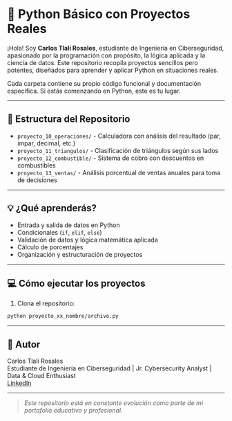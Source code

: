 # 🐍 Python Básico con Proyectos Reales

¡Hola! Soy **Carlos Tlali Rosales**, estudiante de Ingeniería en Ciberseguridad, apasionado por la programación con propósito, la lógica aplicada y la ciencia de datos. Este repositorio recopila proyectos sencillos pero potentes, diseñados para aprender y aplicar Python en situaciones reales.

Cada carpeta contiene su propio código funcional y documentación específica. Si estás comenzando en Python, este es tu lugar.

---

## 📁 Estructura del Repositorio

- `proyecto_10_operaciones/` - Calculadora con análisis del resultado (par, impar, decimal, etc.)
- `proyecto_11_triangulos/` - Clasificación de triángulos según sus lados
- `proyecto_12_combustible/` - Sistema de cobro con descuentos en combustibles
- `proyecto_13_ventas/` - Análisis porcentual de ventas anuales para toma de decisiones

---

## 💡 ¿Qué aprenderás?

- Entrada y salida de datos en Python
- Condicionales (`if`, `elif`, `else`)
- Validación de datos y lógica matemática aplicada
- Cálculo de porcentajes
- Organización y estructuración de proyectos

---

## 💻 Cómo ejecutar los proyectos

1. Clona el repositorio:

```bash
python proyecto_xx_nombre/archivo.py
```

---

## 🤝 Autor

Carlos Tlali Rosales  
Estudiante de Ingeniería en Ciberseguridad | Jr. Cybersecurity Analyst | Data & Cloud Enthusiast  
[LinkedIn](https://www.linkedin.com/in/carlostlali/) 

---

> *Este repositorio está en constante evolución como parte de mi portafolio educativo y profesional.*

